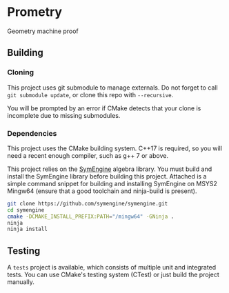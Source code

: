 Prometry
=========
Geometry machine proof

## Building

### Cloning

This project uses git submodule to manage externals. Do not forget to call `git submodule update`, or clone this repo with `--recursive`.

You will be prompted by an error if CMake detects that your clone is incomplete due to missing submodules.

### Dependencies

This project uses the CMake building system. C++17 is required, so you will need a recent enough compiler, such as g++ 7 or above.

This project relies on the [SymEngine](https://github.com/symengine/symengine) algebra library. You must build and install the SymEngine library before building this project. Attached is a simple command snippet for building and installing SymEngine on MSYS2 Mingw64 (ensure that a good toolchain and ninja-build is present).
```bash
git clone https://github.com/symengine/symengine.git
cd symengine
cmake -DCMAKE_INSTALL_PREFIX:PATH="/mingw64" -GNinja .
ninja
ninja install
```

## Testing

A `tests` project is available, which consists of multiple unit and integrated tests. You can use CMake's testing system (CTest) or just build the project manually.

